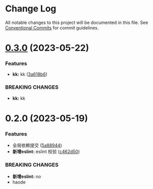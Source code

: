 # Change Log

All notable changes to this project will be documented in this file.
See [Conventional Commits](https://conventionalcommits.org) for commit guidelines.

# [0.3.0](https://github.com/yangxingkun/leran-test-dome/compare/v0.2.0...v0.3.0) (2023-05-22)


### Features

* **kk:** kk ([3a618b6](https://github.com/yangxingkun/leran-test-dome/commit/3a618b6d8f73df518fedd5feabc6efc5ed436596))


### BREAKING CHANGES

* **kk:** kk





# 0.2.0 (2023-05-19)


### Features

* 全局依赖提交 ([5a88944](https://github.com/yangxingkun/leran-test-dome/commit/5a889449b6a33c297105d144b5c6a9dc0cbc2ab9))
* **新增eslint:** eslint 校验 ([c462d50](https://github.com/yangxingkun/leran-test-dome/commit/c462d5001da3a8a7fc9bbd95580f0aec70c62096))


### BREAKING CHANGES

* **新增eslint:** no
* haode
